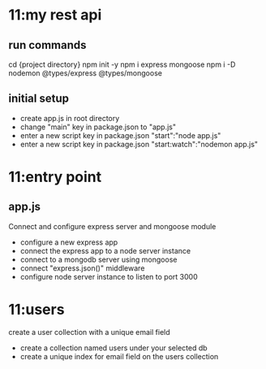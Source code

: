 # 11:my rest api

## run commands

cd {project directory}
npm init -y
npm i express mongoose
npm i -D nodemon @types/express @types/mongoose

## initial setup

- create app.js in root directory
- change "main" key in package.json to "app.js"
- enter a new script key in package.json "start":"node app.js"
- enter a new script key in package.json "start:watch":"nodemon app.js"

# 11:entry point

## app.js

Connect and configure express server and mongoose module

- configure a new express app
- connect the express app to a node server instance
- connect to a mongodb server using mongoose
- connect "express.json()" middleware
- configure node server instance to listen to port 3000

# 11:users

create a user collection with a unique email field

- create a collection named users under your selected db
- create a unique index for email field on the users collection
